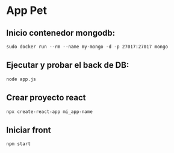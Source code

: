 # App Pet

## Inicio contenedor mongodb:
```
sudo docker run --rm --name my-mongo -d -p 27017:27017 mongo
```

## Ejecutar y probar el back de DB:
```
node app.js
```

## Crear proyecto react
```
npx create-react-app mi_app-name
```

## Iniciar front 
```
npm start
```